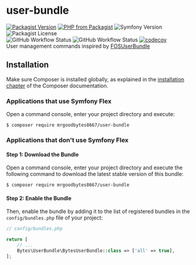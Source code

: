 # user-bundle
[![Packagist Version](https://img.shields.io/packagist/v/mrgoodbytes8667/user-bundle?logo=packagist&logoColor=FFF&style=flat)](https://packagist.org/packages/mrgoodbytes8667/user-bundle)
[![PHP from Packagist](https://img.shields.io/packagist/php-v/mrgoodbytes8667/user-bundle?logo=php&logoColor=FFF&style=flat)](https://packagist.org/packages/mrgoodbytes8667/user-bundle)
![Symfony Version](https://img.shields.io/endpoint?url=https%3A%2F%2Fshields.goodbytes.live%2Fshield%2Fsymfony%2F%255E5.3%2520%257C%2520%255E6.0&logoColor=FFF&style=flat)
![Packagist License](https://img.shields.io/packagist/l/mrgoodbytes8667/user-bundle?logo=creative-commons&logoColor=FFF&style=flat)  
![GitHub Workflow Status](https://img.shields.io/github/workflow/status/mrgoodbytes8667/user-bundle/release?label=stable&logo=github&logoColor=FFF&style=flat)
![GitHub Workflow Status](https://img.shields.io/github/workflow/status/mrgoodbytes8667/user-bundle/tests?logo=github&logoColor=FFF&style=flat)
[![codecov](https://img.shields.io/codecov/c/github/mrgoodbytes8667/user-bundle?logo=codecov&logoColor=FFF&style=flat)](https://codecov.io/gh/mrgoodbytes8667/user-bundle)  
User management commands inspired by [FOSUserBundle](https://github.com/FriendsOfSymfony/FOSUserBundle)

## Installation

Make sure Composer is installed globally, as explained in the
[installation chapter](https://getcomposer.org/doc/00-intro.md)
of the Composer documentation.

### Applications that use Symfony Flex

Open a command console, enter your project directory and execute:

```console
$ composer require mrgoodbytes8667/user-bundle
```

### Applications that don't use Symfony Flex

#### Step 1: Download the Bundle

Open a command console, enter your project directory and execute the
following command to download the latest stable version of this bundle:

```console
$ composer require mrgoodbytes8667/user-bundle
```

#### Step 2: Enable the Bundle

Then, enable the bundle by adding it to the list of registered bundles
in the `config/bundles.php` file of your project:

```php
// config/bundles.php

return [
    // ...
    Bytes\UserBundle\BytesUserBundle::class => ['all' => true],
];
```